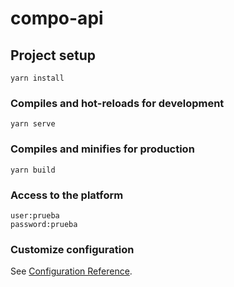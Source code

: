 # compo-api

## Project setup
```
yarn install
```

### Compiles and hot-reloads for development
```
yarn serve
```

### Compiles and minifies for production
```
yarn build
```

### Access to the platform
```
user:prueba
password:prueba
```


### Customize configuration
See [Configuration Reference](https://cli.vuejs.org/config/).
